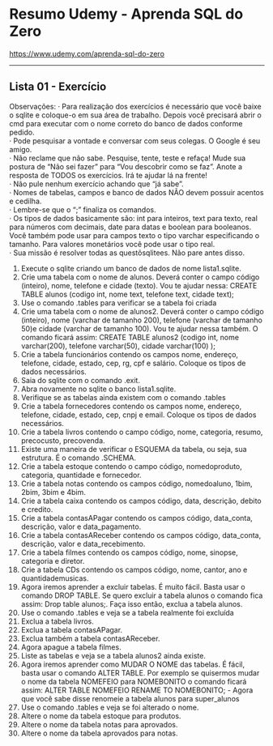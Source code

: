 # Resumo Udemy - Aprenda SQL do Zero

https://www.udemy.com/aprenda-sql-do-zero

---

## Lista 01 - Exercício

Observações:
· Para realização dos exercícios é necessário que você baixe o sqlite e coloque-o em sua área de trabalho. Depois você precisará abrir o cmd para executar com o nome correto do banco de dados conforme pedido.  
· Pode pesquisar a vontade e conversar com seus colegas. O Google é seu amigo.   
· Não reclame que não sabe. Pesquise, tente, teste e refaça! Mude sua postura de “Não sei fazer” para “Vou descobrir como se faz”. Anote a resposta de TODOS os exercícios. Irá te ajudar lá na frente!  
· Não pule nenhum exercício achando que “já sabe”.  
· Nomes de tabelas, campos e banco de dados NÃO devem possuir acentos e cedilha.  
· Lembre-se que o “;” finaliza os comandos.  
· Os tipos de dados basicamente são: int para inteiros, text para texto, real para números com decimais, date para datas e boolean para booleanos. Você também pode usar para campos texto o tipo varchar especificando o tamanho. Para valores monetários você pode usar o tipo real.  
· Sua missão é resolver todas as questõsqlitees. Não pare antes disso.  

1) Execute o sqlite criando um banco de dados de nome lista1.sqlite.  
2) Crie uma tabela com o nome de alunos. Deverá conter o campo código (inteiro), nome, telefone e cidade (texto). Vou te ajudar nessa: CREATE TABLE alunos (codigo int, nome text, telefone text, cidade text);  
3) Use o comando .tables para verificar se a tabela foi criada  
4) Crie uma tabela com o nome de alunos2. Deverá conter o campo código (inteiro), nome (varchar de tamanho 200), telefone (varchar de tamanho 50)e cidade (varchar de tamanho 100). Vou te ajudar nessa também. O comando ficará assim: CREATE TABLE alunos2 (codigo int, nome varchar(200), telefone varchar(50), cidade varchar(100) );  
5) Crie a tabela funcionários contendo os campos nome, endereço, telefone, cidade, estado, cep, rg, cpf e salário. Coloque os tipos de dados necessários.  
6) Saia do sqlite com o comando .exit.  
7) Abra novamente no sqlite o banco lista1.sqlite.  
8) Verifique se as tabelas ainda existem com o comando .tables  
9) Crie a tabela fornecedores contendo os campos nome, endereço, telefone, cidade, estado, cep, cnpj e email. Coloque os tipos de dados necessários.  
10) Crie a tabela livros contendo o campo código, nome, categoria, resumo, precocusto, precovenda.  
11) Existe uma maneira de verificar o ESQUEMA da tabela, ou seja, sua estrutura. É o comando .SCHEMA.  
12) Crie a tabela estoque contendo o campo código, nomedoproduto, categoria, quantidade e fornecedor.  
13) Crie a tabela notas contendo os campos código, nomedoaluno, 1bim, 2bim, 3bim e 4bim.  
14) Crie a tabela caixa contendo os campos código, data, descrição, debito e credito.  
15) Crie a tabela contasAPagar contendo os campos código, data_conta, descrição, valor e data_pagamento.  
16) Crie a tabela contasAReceber contendo os campos código, data_conta, descrição, valor e data_recebimento.  
17) Crie a tabela filmes contendo os campos código, nome, sinopse, categoria e diretor.  
18) Crie a tabela CDs contendo os campos código, nome, cantor, ano e quantidademusicas.  
19) Agora iremos aprender a excluir tabelas. É muito fácil. Basta usar o comando DROP TABLE. Se quero excluir a tabela alunos o comando fica assim: Drop table alunos;. Faça isso então, exclua a tabela alunos.  
20) Use o comando .tables e veja se a tabela realmente foi excluída  
21) Exclua a tabela livros.  
22) Exclua a tabela contasAPagar.  
23) Exclua também a tabela contasAReceber.  
24) Agora apague a tabela filmes.  
25) Liste as tabelas e veja se a tabela alunos2 ainda existe.  
26) Agora iremos aprender como MUDAR O NOME das tabelas. É fácil, basta usar o comando ALTER TABLE. Por exemplo se quisermos mudar o nome da tabela NOMEFEIO para NOMEBONITO o comando ficará assim: ALTER TABLE NOMEFEIO RENAME TO NOMEBONITO; - Agora que você sabe disse renomeie a tabela alunos para super_alunos  
27) Use o comando .tables e veja se foi alterado o nome.  
28) Altere o nome da tabela estoque para produtos.  
29) Altere o nome da tabela notas para aprovados.  
30) Altere o nome da tabela aprovados para notas.  